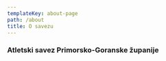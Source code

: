 ```yaml
---
templateKey: about-page
path: /about
title: O savezu
---
```

### Atletski savez Primorsko-Goranske županije